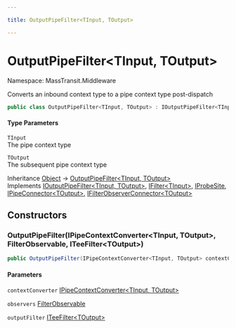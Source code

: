 ```yaml
---

title: OutputPipeFilter<TInput, TOutput>

---
```


# OutputPipeFilter\<TInput, TOutput\>

Namespace: MassTransit.Middleware

Converts an inbound context type to a pipe context type post-dispatch

```csharp
public class OutputPipeFilter<TInput, TOutput> : IOutputPipeFilter<TInput, TOutput>, IFilter<TInput>, IProbeSite, IPipeConnector<TOutput>, IFilterObserverConnector<TOutput>
```

#### Type Parameters

`TInput`<br/>
The pipe context type

`TOutput`<br/>
The subsequent pipe context type

Inheritance [Object](https://learn.microsoft.com/en-us/dotnet/api/system.object) → [OutputPipeFilter\<TInput, TOutput\>](../masstransit-middleware/outputpipefilter-2)<br/>
Implements [IOutputPipeFilter\<TInput, TOutput\>](../masstransit-middleware/ioutputpipefilter-2), [IFilter\<TInput\>](../../masstransit-abstractions/masstransit/ifilter-1), [IProbeSite](../../masstransit-abstractions/masstransit/iprobesite), [IPipeConnector\<TOutput\>](../masstransit-middleware/ipipeconnector-1), [IFilterObserverConnector\<TOutput\>](../../masstransit-abstractions/masstransit/ifilterobserverconnector-1)

## Constructors

### **OutputPipeFilter(IPipeContextConverter\<TInput, TOutput\>, FilterObservable, ITeeFilter\<TOutput\>)**

```csharp
public OutputPipeFilter(IPipeContextConverter<TInput, TOutput> contextConverter, FilterObservable observers, ITeeFilter<TOutput> outputFilter)
```

#### Parameters

`contextConverter` [IPipeContextConverter\<TInput, TOutput\>](../masstransit-middleware/ipipecontextconverter-2)<br/>

`observers` [FilterObservable](../../masstransit-abstractions/masstransit-observables/filterobservable)<br/>

`outputFilter` [ITeeFilter\<TOutput\>](../masstransit-middleware/iteefilter-1)<br/>
